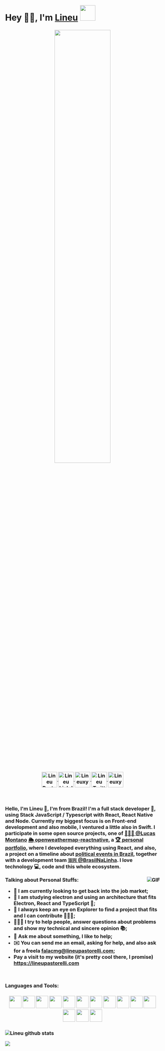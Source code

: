 # Hey 👋🏻, I'm [Lineu](https://lineupastorelli.com) <img src="https://media.giphy.com/media/12oufCB0MyZ1Go/giphy.gif" width="50"> 

<h3 align="center"><img align="center" src="https://media.giphy.com/media/MeJgB3yMMwIaHmKD4z/giphy.gif" width="60%"><h3>

<br/>
<h3 align="center">
<a href="https://facebook.com">
  <img align="center" alt="Lineu Pastorelli Facebook" width="50px" src="https://user-images.githubusercontent.com/54123248/87780650-8c275100-c805-11ea-8442-4009d201ac66.png" />
</a>

<a href="https://www.linkedin.com/in/lineu-pastorelli-5165a7186/">
  <img align="center" alt="Lineu LinkdeIN" width="50px" src="https://user-images.githubusercontent.com/54123248/87780611-731ea000-c805-11ea-8d41-dd0896c4753c.png" />
</a>

<a href="https://www.twitch.tv/lineuxyz">
  <img align="center" alt="Lineuxyz Twitch Tv" width="50px" src="https://user-images.githubusercontent.com/54123248/87780851-ed4f2480-c805-11ea-9aec-aa8b186beee4.png" />
</a>

<a href="https://twitter.com/KiritoKuuuun">
  <img align="center" alt="Lineu Twitter" width="50px" src="https://user-images.githubusercontent.com/54123248/87780739-b711a500-c805-11ea-851d-646de7f9b8e5.png" />
</a>

<a href="https://www.instagram.com/lineuxyz/">
  <img align="center" alt="Lineuxyz instagram" width="50px" src="https://user-images.githubusercontent.com/54123248/87780893-fe983100-c805-11ea-8202-36e04fb3452d.png" />
</a>
<h3>

<br />

Hello, I'm Lineu 🦄, I'm from Brazil! I'm a full stack developer 🚀, using Stack JavaScript / Typescript with React, React Native and Node. Currently my biggest focus is on Front-end development and also mobile, I ventured a little also in Swift. I participate in some open source projects, one of  [👨🏻‍💻 @Lucas Montano](https://github.com/lucasmontano) [🌦 openweathermap-reactnative](https://github.com/lucasmontano/openweathermap-reactnative), a [🏆 personal portfolio](https://github.com/lineuxyz/my-portfolio-project), where I developed everything using React, and also, a project on a timeline about [political events in Brazil](https://github.com/BrasilNaLinha/frontend), together with a development team [🇧🇷 @BrasilNaLinha](https://github.com/BrasilNaLinha). I love technology 💻, code and this whole ecosystem.

  <img align="right" alt="GIF" src="https://media.giphy.com/media/836HiJc7pgzy8iNXCn/giphy.gif" />
  
**Talking about Personal Stuffs:**

* 🎯 I am currently looking to get back into the job market;
* 🌱 I am studying electron and using an architecture that fits Electron, React and TypeScript 🧠; 
* 👀 I always keep an eye on Explorer to find a project that fits and I can contribute 🧙🏻‍♂️;
* 👨🏻‍🚀 I try to help people, answer questions about problems and show my technical and sincere opinion 📚;
* 💬 Ask me about something, I like to help;
* ✉️ You can send me an email, asking for help, and also ask for a freela falacmg@lineupastorelli.com;
* Pay a visit to my website (it's pretty cool there, I promise) https://lineupastorelli.com

<br />

**Languages and Tools:**  

<h3 align="center">

<code><img height="40" src="https://user-images.githubusercontent.com/54123248/87781646-72870900-c807-11ea-9ea2-6bfdc1ec99c2.png"></code>
<code><img height="40" src="https://user-images.githubusercontent.com/54123248/87781713-964a4f00-c807-11ea-984b-a1be69b300b8.png"></code>
<code><img height="40" src="https://user-images.githubusercontent.com/54123248/87781746-a7935b80-c807-11ea-996c-61b5c85a32d8.png"></code>
<code><img height="40" src="https://user-images.githubusercontent.com/54123248/87781773-b712a480-c807-11ea-9b41-4efa3184ce51.png"></code>
<code><img height="40" src="https://user-images.githubusercontent.com/54123248/87781774-b7ab3b00-c807-11ea-894a-b710cd55031e.png"></code>
<code><img height="40" src="https://user-images.githubusercontent.com/54123248/87781876-e0333500-c807-11ea-8b21-26fa240ae94d.png"></code>
<code><img height="40" src="https://user-images.githubusercontent.com/54123248/87781877-e0cbcb80-c807-11ea-96f1-91bc57dab184.png"></code>
<code><img height="40" src="https://user-images.githubusercontent.com/54123248/87781880-e0cbcb80-c807-11ea-9fd4-b9c53a06c073.png"></code>
<code><img height="40" src="https://user-images.githubusercontent.com/54123248/87781882-e0cbcb80-c807-11ea-9246-06edeb90c194.png"></code>
<code><img height="40" src="https://user-images.githubusercontent.com/54123248/87781885-e1646200-c807-11ea-95ab-aab13d79adee.png"></code>
<code><img height="40" src="https://user-images.githubusercontent.com/54123248/87781886-e1646200-c807-11ea-97d4-e9ab244df1bd.png"></code>
<code><img height="40" src="https://user-images.githubusercontent.com/54123248/87781888-e1fcf880-c807-11ea-821b-4d65313ce4eb.png"></code>
<code><img height="40" src="https://user-images.githubusercontent.com/54123248/87781890-e1fcf880-c807-11ea-82ea-563d6513ebab.png"></code>
<code><img height="40" src="https://user-images.githubusercontent.com/54123248/87781893-e2958f00-c807-11ea-97ca-e9610cdd1164.png"></code>
<h3>


![Lineu github stats](https://github-readme-stats.vercel.app/api?username=lineuxyz&show_icons=true&hide_border=true)


<a href="">
  <img align="left" src="https://user-images.githubusercontent.com/54123248/87738544-04652680-c7b4-11ea-9920-771f145e34b8.png" />
</a>


